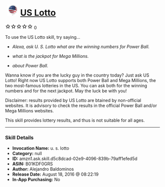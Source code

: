 # &nbsp;<img src="skill_icon" alt="US Lotto icon" width="36"> [US Lotto](http://alexa.amazon.com/#skills/amzn1.ask.skill.d5c8dcad-02e9-4096-839b-79aff1efed5d)
![0 stars](../../images/ic_star_border_black_18dp_1x.png)![0 stars](../../images/ic_star_border_black_18dp_1x.png)![0 stars](../../images/ic_star_border_black_18dp_1x.png)![0 stars](../../images/ic_star_border_black_18dp_1x.png)![0 stars](../../images/ic_star_border_black_18dp_1x.png) 0

To use the US Lotto skill, try saying...

* *Alexa, ask U. S. Lotto what are the winning numbers for Power Ball.*

* *what is the jackpot for Mega Millions.*

* *about Power Ball.*

Wanna know if you are the lucky guy in the country today? Just ask US Lotto! Right now US Lotto supports both Power Ball and Mega Millions, the two most-famous lotteries in the US. You can ask both for the winning numbers and for the next jackpot. May the luck be with you!

Disclaimer: results provided by US Lotto are btained by non-official websites. It is advisory to check the results in the official Power Ball and/or Mega Millions websites.

This skill provides lottery results, and thus is not suitable for all ages.

***

### Skill Details

* **Invocation Name:** u. s. lotto
* **Category:** null
* **ID:** amzn1.ask.skill.d5c8dcad-02e9-4096-839b-79aff1efed5d
* **ASIN:** B01KDF0GRS
* **Author:** Alejandro Baldominos
* **Release Date:** August 18, 2016 @ 08:22:19
* **In-App Purchasing:** No
